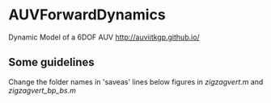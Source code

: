 # AUVForwardDynamics

Dynamic Model of a 6DOF AUV http://auviitkgp.github.io/
## Some guidelines
Change the folder names in 'saveas' lines below figures in *zigzagvert.m* and *zigzagvert_bp_bs.m*